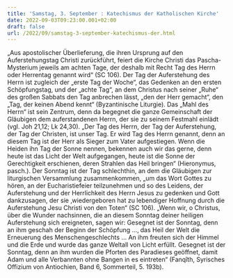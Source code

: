 ```yaml
---
title: 'Samstag, 3. September : Katechismus der Katholischen Kirche'
date: 2022-09-03T09:23:00.001+02:00
draft: false
url: /2022/09/samstag-3-september-katechismus-der.html
---
```


„Aus apostolischer Überlieferung, die ihren Ursprung auf den Auferstehungstag Christi zurückführt, feiert die Kirche Christi das Pascha-Mysterium jeweils am achten Tage, der deshalb mit Recht Tag des Herrn oder Herrentag genannt wird“ (SC 106). Der Tag der Auferstehung des Herrn ist zugleich der „erste Tag der Woche“, das Gedenken an den ersten Schöpfungstag, und der „achte Tag“, an dem Christus nach seiner „Ruhe“ des großen Sabbats den Tag anbrechen lässt, „den der Herr gemacht“, den „Tag, der keinen Abend kennt“ (Byzantinische Liturgie). Das „Mahl des Herrn“ ist sein Zentrum, denn da begegnet die ganze Gemeinschaft der Gläubigen dem auferstandenen Herrn, der sie zu seinem Festmahl einlädt (vgl. Joh 21,12; Lk 24,30). „Der Tag des Herrn, der Tag der Auferstehung, der Tag der Christen, ist unser Tag. Er wird Tag des Herrn genannt, denn an diesem Tag ist der Herr als Sieger zum Vater aufgestiegen. Wenn die Heiden ihn Tag der Sonne nennen, bekennen auch wir das gerne, denn heute ist das Licht der Welt aufgegangen, heute ist die Sonne der Gerechtigkeit erschienen, deren Strahlen das Heil bringen“ (Hieronymus, pasch.). Der Sonntag ist der Tag schlechthin, an dem die Gläubigen zur liturgischen Versammlung zusammenkommen, „um das Wort Gottes zu hören, an der Eucharistiefeier teilzunehmen und so des Leidens, der Auferstehung und der Herrlichkeit des Herrn Jesus zu gedenken und Gott dankzusagen, der sie ‚wiedergeboren hat zu lebendiger Hoffnung durch die Auferstehung Jesu Christi von den Toten“ (SC 106). „Wenn wir, o Christus, über die Wunder nachsinnen, die an diesem Sonntag deiner heiligen Auferstehung sich ereigneten, sagen wir: Gesegnet ist der Sonntag, denn an ihm geschah der Beginn der Schöpfung …‚ das Heil der Welt die Erneuerung des Menschengeschlechts … An ihm freuten sich der Himmel und die Erde und wurde das ganze Weltall von Licht erfüllt. Gesegnet ist der Sonntag, denn an ihm wurden die Pforten des Paradieses geöffnet, damit Adam und alle Verbannten ohne Bangen in es eintreten“ (Fanqîth, Syrisches Offizium von Antiochien, Band 6, Sommerteil, 5. 193b).